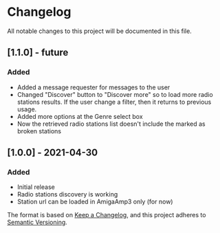 # Changelog
All notable changes to this project will be documented in this file.

## [1.1.0] - future
### Added
- Added a message requester for messages to the user
- Changed "Discover" button to "Discover more" so to load more radio stations results. If the user change a filter, then it returns to previous usage.
- Added more options at the Genre select box
- Now the retrieved radio stations list doesn't include the marked as broken stations

## [1.0.0] - 2021-04-30
### Added
- Initial release
- Radio stations discovery is working
- Station url can be loaded in AmigaAmp3 only (for now)



The format is based on [Keep a Changelog](https://keepachangelog.com/en/1.0.0/),
and this project adheres to [Semantic Versioning](https://semver.org/spec/v2.0.0.html).
